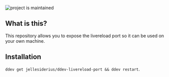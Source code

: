 ![project is maintained](https://img.shields.io/maintenance/yes/2024.svg)

## What is this?
This repository allows you to expose the livereload port so it can be used on your own machine.

## Installation
`ddev get jellesiderius/ddev-livereload-port && ddev restart`.
